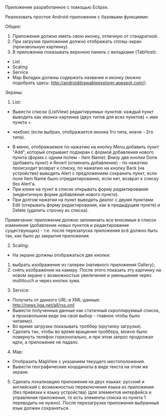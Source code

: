 ﻿Приложение разработанное с помощью Eclipse.

Реализовать простое Android-приложение с базовыми функциями:

Общее:
1. Приложение должно иметь свою иконку, отличную от стандратной.
2. При загрузке приложение должно отображать сплэш-экран (произвольную картинку).
3. В приложении показывать верхнюю панель с вкладками (TabHost):
- List
- Scaling
- Service
- Map
Вкладки должны содержать название и иконку (можно подобрать здесь: http://androiddrawableexplorer.appspot.com/).

Экраны:
1. List:
- Вывести список (ListView) редактируемых пунктов: каждый пункт выводить как иконка-картинка (двух типов для всех пунктов) + имя пункта +
+ чекбокс (если выбран, отображается иконка 1го типа, иначе - 2го типа).
- В меню, отображаемое по нажатию на кнопку Menu добавить пункт "Add", который открывает подэкран с формой добавления нового пункта 
(форма с одним полем - Item Name): Внизу две кнопки Done (добавить пункт) 
и Revert (отменить добавление) - по нажатию происходит возврат к списку,
 по нажатию на кнопку Back (на устройстве) выводить Alert с предложением сохранить пункт, если поле Item Name было отредактированно,
 если нет, возврат к списку без Alert'a.
- При клике на пункт в списке открывать форму редактирования (индентичную форме добавления нового пункта).
- При долгом нажатии на пункт выводить диалог с двумя пунктами Edit (открывать форму редактирования, как в предыдущем пункте)
 и Delete (удалить строчку из списка).

Примечание: приложение должно запоминать все вносимые в список изменения (добавление новых пунктов и редактирование существующих) - 
т.е. после перезапуска приложения всё должно быть так, как было до закрытия приложения.

2. Scaling:
- На экране должны отображаться две кнопки: 
1) выбрать изображение из галереи (нативного приложения Gallery); 
2) снять изображение на камеру. После этого показать эту картинку на новом экране с возможностью увеличения и уменьшения через multitouch и через кнопки зума.

3. Service:
- Получить от данного URL-а XML-данные: http://news.liga.net/all/rss.xml 
- Вывести полученные данные как статичный скроллируемый список, в произвольном виде (на свой выбор - главное чтобы было читаемо).
- Во время загрузки показывать троббер (крутилку загрузки).
- Сделать так, чтобы во время вращения троббера, можно было повернуть телефон горизонтально, и при этом запрос продолжал идти, а приложение не падало.

4. Map:
- Отобразить MapView с указанием текущего местоположения.
- Вывести географические координаты в виде текста на этом же экране.

5. Сделать локализацию приложения на двух языках: русский и английский с возможностью переключения языка из приложения (без привязки к языку устройства)
 (для элементов интерфейса и управления приложения, то есть элементы списка из пункта 1 переводить не нужно). 
После перезагрузки приложения выбранный язык должен сохраняться.